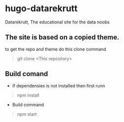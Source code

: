 # hugo-datarekrutt
Datarekrutt, The educational site for the data noobs

## The site is based on a copied theme.
to get the repo and theme do this clone command

> git clone \<This repository>

## Build comand
- If dependensies is not installed then first runn
> npm install
- Build command
> npm start
